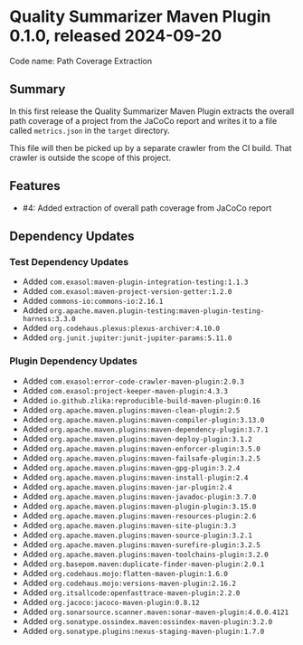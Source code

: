 # Quality Summarizer Maven Plugin 0.1.0, released 2024-09-20

Code name: Path Coverage Extraction

## Summary

In this first release the Quality Summarizer Maven Plugin extracts the overall path coverage of a project from the JaCoCo report and writes it to a file called `metrics.json` in the `target` directory.

This file will then be picked up by a separate crawler from the CI build. That crawler is outside the scope of this project.

## Features

* #4: Added extraction of overall path coverage from JaCoCo report 

## Dependency Updates

### Test Dependency Updates

* Added `com.exasol:maven-plugin-integration-testing:1.1.3`
* Added `com.exasol:maven-project-version-getter:1.2.0`
* Added `commons-io:commons-io:2.16.1`
* Added `org.apache.maven.plugin-testing:maven-plugin-testing-harness:3.3.0`
* Added `org.codehaus.plexus:plexus-archiver:4.10.0`
* Added `org.junit.jupiter:junit-jupiter-params:5.11.0`

### Plugin Dependency Updates

* Added `com.exasol:error-code-crawler-maven-plugin:2.0.3`
* Added `com.exasol:project-keeper-maven-plugin:4.3.3`
* Added `io.github.zlika:reproducible-build-maven-plugin:0.16`
* Added `org.apache.maven.plugins:maven-clean-plugin:2.5`
* Added `org.apache.maven.plugins:maven-compiler-plugin:3.13.0`
* Added `org.apache.maven.plugins:maven-dependency-plugin:3.7.1`
* Added `org.apache.maven.plugins:maven-deploy-plugin:3.1.2`
* Added `org.apache.maven.plugins:maven-enforcer-plugin:3.5.0`
* Added `org.apache.maven.plugins:maven-failsafe-plugin:3.2.5`
* Added `org.apache.maven.plugins:maven-gpg-plugin:3.2.4`
* Added `org.apache.maven.plugins:maven-install-plugin:2.4`
* Added `org.apache.maven.plugins:maven-jar-plugin:2.4`
* Added `org.apache.maven.plugins:maven-javadoc-plugin:3.7.0`
* Added `org.apache.maven.plugins:maven-plugin-plugin:3.15.0`
* Added `org.apache.maven.plugins:maven-resources-plugin:2.6`
* Added `org.apache.maven.plugins:maven-site-plugin:3.3`
* Added `org.apache.maven.plugins:maven-source-plugin:3.2.1`
* Added `org.apache.maven.plugins:maven-surefire-plugin:3.2.5`
* Added `org.apache.maven.plugins:maven-toolchains-plugin:3.2.0`
* Added `org.basepom.maven:duplicate-finder-maven-plugin:2.0.1`
* Added `org.codehaus.mojo:flatten-maven-plugin:1.6.0`
* Added `org.codehaus.mojo:versions-maven-plugin:2.16.2`
* Added `org.itsallcode:openfasttrace-maven-plugin:2.2.0`
* Added `org.jacoco:jacoco-maven-plugin:0.8.12`
* Added `org.sonarsource.scanner.maven:sonar-maven-plugin:4.0.0.4121`
* Added `org.sonatype.ossindex.maven:ossindex-maven-plugin:3.2.0`
* Added `org.sonatype.plugins:nexus-staging-maven-plugin:1.7.0`
